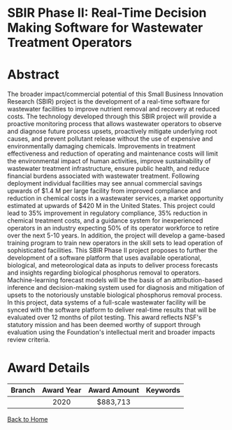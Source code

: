 
SBIR Phase II: Real-Time Decision Making Software for Wastewater Treatment Operators
====================================================================================

# Abstract


The broader impact/commercial potential of this Small Business Innovation Research (SBIR) project is the development of a real-time software for wastewater facilities to improve nutrient removal and recovery at reduced costs. The technology developed through this SBIR project will provide a proactive monitoring process that allows wastewater operators to observe and diagnose future process upsets, proactively mitigate underlying root causes, and prevent pollutant release without the use of expensive and environmentally damaging chemicals. Improvements in treatment effectiveness and reduction of operating and maintenance costs will limit the environmental impact of human activities, improve sustainability of wastewater treatment infrastructure, ensure public health, and reduce financial burdens associated with wastewater treatment. Following deployment individual facilities may see annual commercial savings upwards of $1.4 M per large facility from improved compliance and reduction in chemical costs in a wastewater services, a market opportunity estimated at upwards of $420 M in the United States. This project could lead to 35% improvement in regulatory compliance, 35% reduction in chemical treatment costs, and a guidance system for inexperienced operators in an industry expecting 50% of its operator workforce to retire over the next 5-10 years. In addition, the project will develop a game-based training program to train new operators in the skill sets to lead operation of sophisticated facilities. This SBIR Phase II project proposes to further the development of a software platform that uses available operational, biological, and meteorological data as inputs to deliver process forecasts and insights regarding biological phosphorus removal to operators. Machine-learning forecast models will be the basis of an attribution-based inference and decision-making system used for diagnosis and mitigation of upsets to the notoriously unstable biological phosphorus removal process. In this project, data systems of a full-scale wastewater facility will be synced with the software platform to deliver real-time results that will be evaluated over 12 months of pilot testing. This award reflects NSF's statutory mission and has been deemed worthy of support through evaluation using the Foundation's intellectual merit and broader impacts review criteria.  

# Award Details

|Branch|Award Year|Award Amount|Keywords|
| :---: | :---: | :---: | :---: |
||2020|$883,713||
  
  


[Back to Home](https://github.com/chrischow/dod_sbir_awards#650)